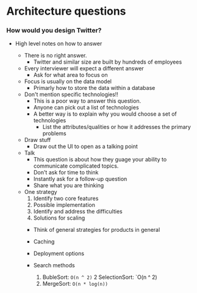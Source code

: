 # Architecture questions

### How would you design Twitter?
  - High level notes on how to answer
    * There is no right answer.
      - Twitter and similar size are built by hundreds of employees
    * Every interviewer will expect a different answer
      - Ask for what area to focus on
    * Focus is usually on the data model
      - Primarly how to store the data within a database
    * Don't mention specific technologies!!
      - This is a poor way to answer this question.
      - Anyone can pick out a list of technologies
      - A better way is to explain why you would choose a set of technologies
        * List the attributes/qualities or how it addresses the primary problems
    * Draw stuff
      - Draw out the UI to open as a talking point
    * Talk
      - This question is about how they guage your ability to communicate complicated topics.
      - Don't ask for time to think
      - Instantly ask for a follow-up question
      - Share what you are thinking

    - One strategy
      1.  Identify two core features
      2.  Possible implementation
      3.  Identify and address the difficulties
      4.  Solutions for scaling
        - Think of general strategies for products in general
        - Caching
        - Deployment options
      
      - Search methods
        1. BubleSort: `O(n ^ 2)`
        2 SelectionSort: `O(n ^ 2)
        3.  MergeSort: `O(n * log(n))`